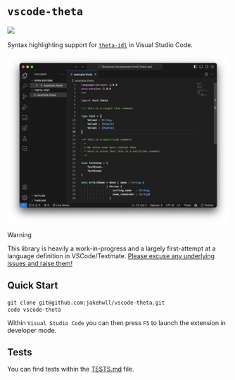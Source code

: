 # `vscode-theta`

![](https://vsmarketplacebadges.dev/version/jake-hwll.vscode-theta.svg)

Syntax highlighting support for [`theta-idl`](https://github.com/target/theta-idl) in Visual Studio Code.

![vscode-theta Preview](./static/preview.png)

> [!WARNING]  
> This library is heavily a work-in-progress and a largely first-attempt at a language definition in VSCode/Textmate. [Please excuse any underlying issues and raise them!](https://github.com/jakehwll/vscode-theta/issues)

## Quick Start

```
git clone git@github.com:jakehwll/vscode-theta.git
code vscode-theta
```

Within `Visual Studio Code` you can then press `F5` to launch the extension in developer mode.

## Tests

You can find tests within the [TESTS.md](/TESTS.md) file.
